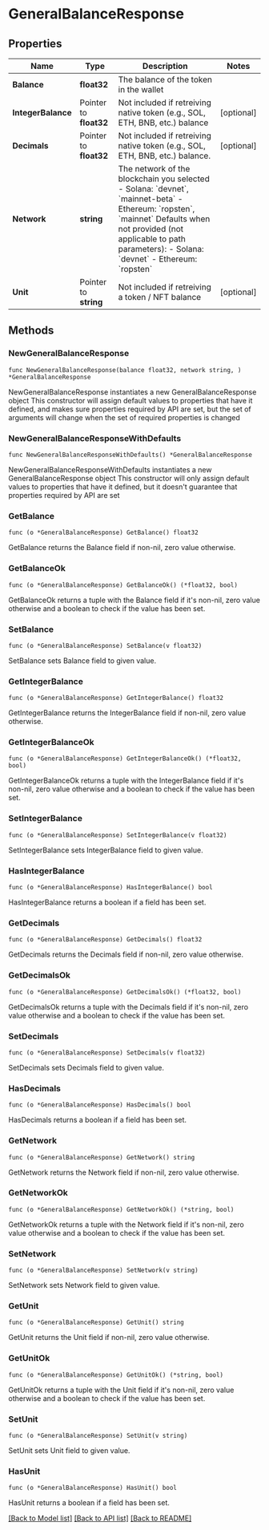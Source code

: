 # GeneralBalanceResponse

## Properties

Name | Type | Description | Notes
------------ | ------------- | ------------- | -------------
**Balance** | **float32** | The balance of the token in the wallet  | 
**IntegerBalance** | Pointer to **float32** | Not included if retreiving native token (e.g., SOL, ETH, BNB, etc.) balance  | [optional] 
**Decimals** | Pointer to **float32** | Not included if retreiving native token (e.g., SOL, ETH, BNB, etc.) balance.  | [optional] 
**Network** | **string** | The network of the blockchain you selected  - Solana: &#x60;devnet&#x60;, &#x60;mainnet-beta&#x60; - Ethereum: &#x60;ropsten&#x60;, &#x60;mainnet&#x60;  Defaults when not provided (not applicable to path parameters): - Solana: &#x60;devnet&#x60; - Ethereum: &#x60;ropsten&#x60; | 
**Unit** | Pointer to **string** | Not included if retreiving a token / NFT balance  | [optional] 

## Methods

### NewGeneralBalanceResponse

`func NewGeneralBalanceResponse(balance float32, network string, ) *GeneralBalanceResponse`

NewGeneralBalanceResponse instantiates a new GeneralBalanceResponse object
This constructor will assign default values to properties that have it defined,
and makes sure properties required by API are set, but the set of arguments
will change when the set of required properties is changed

### NewGeneralBalanceResponseWithDefaults

`func NewGeneralBalanceResponseWithDefaults() *GeneralBalanceResponse`

NewGeneralBalanceResponseWithDefaults instantiates a new GeneralBalanceResponse object
This constructor will only assign default values to properties that have it defined,
but it doesn't guarantee that properties required by API are set

### GetBalance

`func (o *GeneralBalanceResponse) GetBalance() float32`

GetBalance returns the Balance field if non-nil, zero value otherwise.

### GetBalanceOk

`func (o *GeneralBalanceResponse) GetBalanceOk() (*float32, bool)`

GetBalanceOk returns a tuple with the Balance field if it's non-nil, zero value otherwise
and a boolean to check if the value has been set.

### SetBalance

`func (o *GeneralBalanceResponse) SetBalance(v float32)`

SetBalance sets Balance field to given value.


### GetIntegerBalance

`func (o *GeneralBalanceResponse) GetIntegerBalance() float32`

GetIntegerBalance returns the IntegerBalance field if non-nil, zero value otherwise.

### GetIntegerBalanceOk

`func (o *GeneralBalanceResponse) GetIntegerBalanceOk() (*float32, bool)`

GetIntegerBalanceOk returns a tuple with the IntegerBalance field if it's non-nil, zero value otherwise
and a boolean to check if the value has been set.

### SetIntegerBalance

`func (o *GeneralBalanceResponse) SetIntegerBalance(v float32)`

SetIntegerBalance sets IntegerBalance field to given value.

### HasIntegerBalance

`func (o *GeneralBalanceResponse) HasIntegerBalance() bool`

HasIntegerBalance returns a boolean if a field has been set.

### GetDecimals

`func (o *GeneralBalanceResponse) GetDecimals() float32`

GetDecimals returns the Decimals field if non-nil, zero value otherwise.

### GetDecimalsOk

`func (o *GeneralBalanceResponse) GetDecimalsOk() (*float32, bool)`

GetDecimalsOk returns a tuple with the Decimals field if it's non-nil, zero value otherwise
and a boolean to check if the value has been set.

### SetDecimals

`func (o *GeneralBalanceResponse) SetDecimals(v float32)`

SetDecimals sets Decimals field to given value.

### HasDecimals

`func (o *GeneralBalanceResponse) HasDecimals() bool`

HasDecimals returns a boolean if a field has been set.

### GetNetwork

`func (o *GeneralBalanceResponse) GetNetwork() string`

GetNetwork returns the Network field if non-nil, zero value otherwise.

### GetNetworkOk

`func (o *GeneralBalanceResponse) GetNetworkOk() (*string, bool)`

GetNetworkOk returns a tuple with the Network field if it's non-nil, zero value otherwise
and a boolean to check if the value has been set.

### SetNetwork

`func (o *GeneralBalanceResponse) SetNetwork(v string)`

SetNetwork sets Network field to given value.


### GetUnit

`func (o *GeneralBalanceResponse) GetUnit() string`

GetUnit returns the Unit field if non-nil, zero value otherwise.

### GetUnitOk

`func (o *GeneralBalanceResponse) GetUnitOk() (*string, bool)`

GetUnitOk returns a tuple with the Unit field if it's non-nil, zero value otherwise
and a boolean to check if the value has been set.

### SetUnit

`func (o *GeneralBalanceResponse) SetUnit(v string)`

SetUnit sets Unit field to given value.

### HasUnit

`func (o *GeneralBalanceResponse) HasUnit() bool`

HasUnit returns a boolean if a field has been set.


[[Back to Model list]](../README.md#documentation-for-models) [[Back to API list]](../README.md#documentation-for-api-endpoints) [[Back to README]](../README.md)


